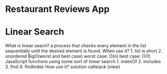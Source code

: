 Restaurant Reviews App
===============================

# Linear Search

What is linear seach?
	a process that checks every element in the list sequentially until the desired element is found.
When use it?
	1. list is short
	2. unordered
BigO(worst and best case)
	worst case: O(n)
	best case: O(1)
JavaScript functions using some sort of linear search
	1. indexOf
	2. includes
	3. find
	4. findIndex
How use it?
	solution
	callstack (view)

